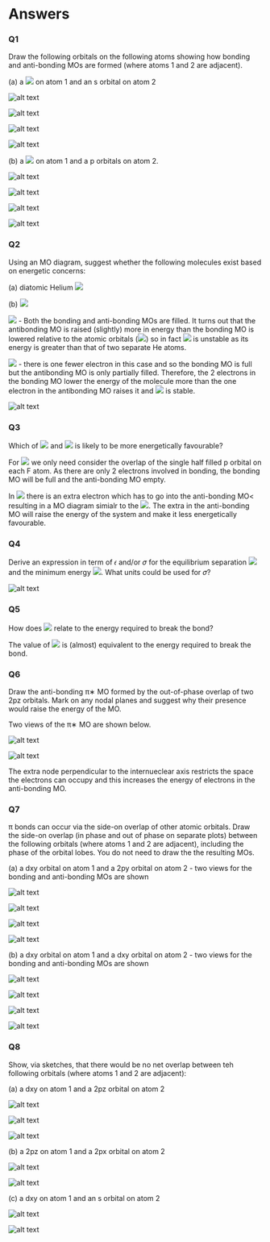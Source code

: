 # Answers 

### Q1
Draw the following orbitals on the following atoms showing how bonding and anti-bonding MOs are formed (where atoms 1 and 2 are adjacent). 

(a) a <img src="https://render.githubusercontent.com/render/math?math=\displaystyle d_{x^2-y^2}"> on atom 1 and an s orbital on atom 2

![alt text](https://github.com/Oxbridge-Science-Academy/Chemistry_Courses/blob/master/Molecular_Orbitals_%26_Bonding/Figures/dx%5E2-y%5E2_s_bonding_1.png)

![alt text](https://github.com/Oxbridge-Science-Academy/Chemistry_Courses/blob/master/Molecular_Orbitals_%26_Bonding/Figures/dx%5E2-y%5E2_s_bonding_2.png)

![alt text](https://github.com/Oxbridge-Science-Academy/Chemistry_Courses/blob/master/Molecular_Orbitals_%26_Bonding/Figures/dx%5E2-y%5E2_s_anti_bonding_1.png)

![alt text](https://github.com/Oxbridge-Science-Academy/Chemistry_Courses/blob/master/Molecular_Orbitals_%26_Bonding/Figures/dx%5E2-y%5E2_s_anti_bonding_2.png)


(b) a <img src="https://render.githubusercontent.com/render/math?math=\displaystyle d_{x^2-y^2}"> on atom 1 and a p orbitals on atom 2. 

![alt text](https://github.com/Oxbridge-Science-Academy/Chemistry_Courses/blob/master/Molecular_Orbitals_%26_Bonding/Figures/dx%5E2-y%5E2_p_bonding_1.png)

![alt text](https://github.com/Oxbridge-Science-Academy/Chemistry_Courses/blob/master/Molecular_Orbitals_%26_Bonding/Figures/dx%5E2-y%5E2_p_bonding_2.png)

![alt text](https://github.com/Oxbridge-Science-Academy/Chemistry_Courses/blob/master/Molecular_Orbitals_%26_Bonding/Figures/dx%5E2-y%5E2_p_anti_bonding_1.png)

![alt text](https://github.com/Oxbridge-Science-Academy/Chemistry_Courses/blob/master/Molecular_Orbitals_%26_Bonding/Figures/dx%5E2-y%5E2_p_anti_bonding_2.png)

### Q2
Using an MO diagram, suggest whether the following molecules exist based on energetic concerns:

(a) diatomic Helium <img src="https://render.githubusercontent.com/render/math?math=\displaystyle He_2">

(b) <img src="https://render.githubusercontent.com/render/math?math=\displaystyle He_{2}^{+}">

<img src="https://render.githubusercontent.com/render/math?math=\displaystyle He_2"> - Both the bonding and anti-bonding MOs are filled. It turns out that the antibonding MO is raised (slightly) more in energy than the bonding MO is lowered relative to the atomic orbitals (<img src="https://render.githubusercontent.com/render/math?math=\displaystyle \Delta E_ab > \Delta E_b">) so in fact <img src="https://render.githubusercontent.com/render/math?math=\displaystyle He_2"> is unstable as its energy is greater than that of two separate He atoms. 

<img src="https://render.githubusercontent.com/render/math?math=\displaystyle He_{2}^{+}"> - there is one fewer electron in this case and so the bonding MO is full but the antibonding MO is only partially filled. Therefore, the 2 electrons in the bonding MO lower the energy of the molecule more than the one electron in the antibonding MO raises it and <img src="https://render.githubusercontent.com/render/math?math=\displaystyle He_{2}^{+}"> is stable.


![alt text](https://github.com/Oxbridge-Science-Academy/Chemistry_Courses/blob/master/Molecular_Orbitals_%26_Bonding/Figures/He%20and%20He%2B.png)


### Q3
Which of <img src="https://render.githubusercontent.com/render/math?math=\displaystyle F_2"> and <img src="https://render.githubusercontent.com/render/math?math=\displaystyle F_{2}^{-}"> is likely to be more energetically favourable?

For <img src="https://render.githubusercontent.com/render/math?math=\displaystyle F_2"> we only need consider the overlap of the single half filled p orbital on each F atom. As there are only 2 electrons involved in bonding, the bonding MO will be full and the anti-bonding MO empty. 

In <img src="https://render.githubusercontent.com/render/math?math=\displaystyle F_{2}^{-}"> there is an extra electron which has to go into the anti-bonding MO< resulting in a MO diagram simialr to the <img src="https://render.githubusercontent.com/render/math?math=\displaystyle He_{2}^{+}">. The extra in the anti-bonding MO will raise the energy of the system and make it less energetically favourable. 

### Q4
Derive an expression in term of 𝜖 and/or 𝜎 for the equilibrium separation <img src="https://render.githubusercontent.com/render/math?math=\displaystyle r_{eq}"> and the minimum energy <img src="https://render.githubusercontent.com/render/math?math=\displaystyle U_{min}">. What units could be used for 𝜎?

![alt text](https://github.com/Oxbridge-Science-Academy/Chemistry_Courses/blob/master/Molecular_Orbitals_%26_Bonding/Figures/LJ_A.png)

### Q5
How does <img src="https://render.githubusercontent.com/render/math?math=\displaystyle U_{min}"> relate to the energy required to break the bond?

The value of <img src="https://render.githubusercontent.com/render/math?math=\displaystyle U_{min}"> is (almost) equivalent to the energy required to break the bond.

### Q6
Draw the anti-bonding π∗ MO formed by the out-of-phase overlap of two 2pz orbitals. Mark on any nodal planes and suggest why their presence would raise the energy of the MO.

Two views of the π∗ MO are shown below. 

![alt text](https://github.com/Oxbridge-Science-Academy/Chemistry_Courses/blob/master/Molecular_Orbitals_%26_Bonding/Figures/pi*%201.png)

![alt text](https://github.com/Oxbridge-Science-Academy/Chemistry_Courses/blob/master/Molecular_Orbitals_%26_Bonding/Figures/pi*%202.png)

The extra node perpendicular to the internueclear axis restricts the space the electrons can occupy and this increases the energy of electrons in the anti-bonding MO.

### Q7
π bonds can occur via the side-on overlap of other atomic orbitals. Draw the side-on overlap (in phase and out of phase on separate plots) between the following orbitals (where atoms 1 and 2 are adjacent), including the phase of the orbital lobes. You do not need to draw the the resulting MOs. 

(a) a dxy orbital on atom 1 and a 2py orbital on atom 2 - two views for the bonding and anti-bonding MOs are shown

![alt text](https://github.com/Oxbridge-Science-Academy/Chemistry_Courses/blob/master/Molecular_Orbitals_%26_Bonding/Figures/dxy%202py%201.png)

![alt text](https://github.com/Oxbridge-Science-Academy/Chemistry_Courses/blob/master/Molecular_Orbitals_%26_Bonding/Figures/dxy%202py%202.png)

![alt text](https://github.com/Oxbridge-Science-Academy/Chemistry_Courses/blob/master/Molecular_Orbitals_%26_Bonding/Figures/dxy%20and%202pz%203.png)

![alt text](https://github.com/Oxbridge-Science-Academy/Chemistry_Courses/blob/master/Molecular_Orbitals_%26_Bonding/Figures/dxy%20and%202pz%204.png)

(b) a dxy orbital on atom 1 and a dxy  orbital on atom 2 - two views for the bonding and anti-bonding MOs are shown

![alt text](https://github.com/Oxbridge-Science-Academy/Chemistry_Courses/blob/master/Molecular_Orbitals_%26_Bonding/Figures/two%20dxy%201.png)

![alt text](https://github.com/Oxbridge-Science-Academy/Chemistry_Courses/blob/master/Molecular_Orbitals_%26_Bonding/Figures/two%20dxy%202.png)

![alt text](https://github.com/Oxbridge-Science-Academy/Chemistry_Courses/blob/master/Molecular_Orbitals_%26_Bonding/Figures/two%20dxy%203.png)

![alt text](https://github.com/Oxbridge-Science-Academy/Chemistry_Courses/blob/master/Molecular_Orbitals_%26_Bonding/Figures/two%20dxy%204.png)

### Q8
Show, via sketches, that there would be no net overlap between teh following orbitals (where atoms 1 and 2 are adjacent):

(a) a dxy on atom 1 and a 2pz orbital on atom 2

![alt text](https://github.com/Oxbridge-Science-Academy/Chemistry_Courses/blob/master/Molecular_Orbitals_%26_Bonding/Figures/dxy%20and%202pz%201.png)

![alt text](https://github.com/Oxbridge-Science-Academy/Chemistry_Courses/blob/master/Molecular_Orbitals_%26_Bonding/Figures/dxy%20and%202pz%202.png)

![alt text](https://github.com/Oxbridge-Science-Academy/Chemistry_Courses/blob/master/Molecular_Orbitals_%26_Bonding/Figures/dxy%20and%202pz%203.png)

(b) a 2pz on atom 1 and a 2px orbital on atom 2

![alt text](https://github.com/Oxbridge-Science-Academy/Chemistry_Courses/blob/master/Molecular_Orbitals_%26_Bonding/Figures/pz%20and%20px%201.png)

![alt text](https://github.com/Oxbridge-Science-Academy/Chemistry_Courses/blob/master/Molecular_Orbitals_%26_Bonding/Figures/pz%20and%20px%202.png)

(c) a dxy on atom 1 and an s orbital on atom 2

![alt text](https://github.com/Oxbridge-Science-Academy/Chemistry_Courses/blob/master/Molecular_Orbitals_%26_Bonding/Figures/dxy%20and%20s.png)

![alt text](https://github.com/Oxbridge-Science-Academy/Chemistry_Courses/blob/master/Molecular_Orbitals_%26_Bonding/Figures/dxy%20and%20s%202.png)
